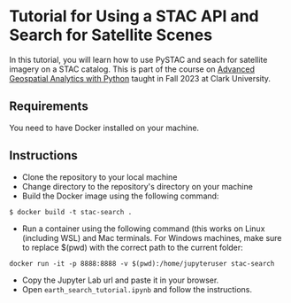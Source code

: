 # Tutorial for Using a STAC API and Search for Satellite Scenes

In this tutorial, you will learn how to use PySTAC and seach for satellite imagery on a STAC catalog. 
This is part of the course on [Advanced Geospatial Analytics with Python](https://hamedalemo.github.io/advanced-geo-python/intro.html) taught in Fall 2023 at Clark University. 


## Requirements

You need to have Docker installed on your machine. 

## Instructions
- Clone the repository to your local machine
- Change directory to the repository's directory on your machine
- Build the Docker image using the following command:
```
$ docker build -t stac-search .
```
- Run a container using the following command (this works on Linux (including WSL) and Mac terminals. For Windows machines, make sure to replace $(pwd) with the correct path to the current folder:
```
docker run -it -p 8888:8888 -v $(pwd):/home/jupyteruser stac-search
```
- Copy the Jupyter Lab url and paste it in your browser. 
- Open `earth_search_tutorial.ipynb` and follow the instructions. 